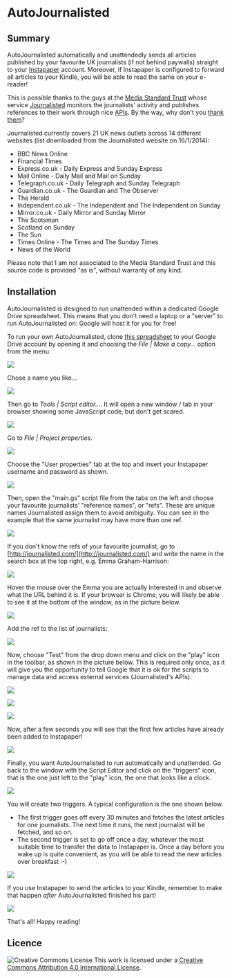 # AutoJournalisted

## Summary
AutoJournalisted automatically and unattendedly sends all articles published by your favourite UK journalists (if not behind paywalls) straight to your [Instapaper](http://www.instapaper.com/) account. Moreover, if Instapaper is configured to forward all articles to your Kindle, you will be able to read the same on your e-reader! 

This is possible thanks to the guys at the [Media Standard Trust](http://mediastandardstrust.org/) whose service [Journalisted](http://journalisted.com/) monitors the journalists' activity and publishes references to their work through nice [APIs](http://journalisted.com/api). By the way, why don't you [thank them](http://www.justgiving.com/mediastandardstrust)?

Journalisted currently covers 21 UK news outlets across 14 different websites (list downloaded from the Journalisted website on 16/1/2014):
- BBC News Online
- Financial Times
- Express.co.uk - Daily Express and Sunday Express
- Mail Online - Daily Mail and Mail on Sunday
- Telegraph.co.uk - Daily Telegraph and Sunday Telegraph
- Guardian.co.uk - The Guardian and The Observer
- The Herald
- Independent.co.uk - The Independent and The Independent on Sunday
- Mirror.co.uk - Daily Mirror and Sunday Mirror
- The Scotsman
- Scotland on Sunday
- The Sun
- Times Online - The Times and The Sunday Times
- News of the World

Please note that I am not associated to the Media Standard Trust and this source code is provided "as is", without warranty of any kind.

## Installation
AutoJournalisted is designed to run unattended within a dedicated Google Drive spreadsheet. This means that you don't need a laptop or a "server" to run AutoJournalisted on: Google will host it for you for free!

To run your own AutoJournalisted, clone [this spreadsheet](https://docs.google.com/spreadsheet/ccc?key=0Ani-XvikxKzAdHJYbWJoODdrSUNudnRTSUhfOElkTkE&usp=sharing) to your Google Drive account by opening it and choosing the *File | Make a copy...* option from the menu.

![](https://raw.github.com/giacecco/AutoJournalisted/master/images/instructions1.png)

Chose a name you like...

![](https://raw.github.com/giacecco/AutoJournalisted/master/images/instructions2.png)

Then go to *Tools | Script editor...*. It will open a new window / tab in your browser showing some JavaScript code, but don't get scared.

![](https://raw.github.com/giacecco/AutoJournalisted/master/images/instructions3.png)

Go to *File | Project properties*.

![](https://raw.github.com/giacecco/AutoJournalisted/master/images/instructions4.png)

Choose the "User properties" tab at the top and insert your Instapaper username and password as shown.

![](https://raw.github.com/giacecco/AutoJournalisted/master/images/instructions5.png)

Then, open the "main.gs" script file from the tabs on the left and choose your favourite journalists' "reference names", or "refs". These are unique names Journalisted assign them to avoid ambiguity. You can see in the example that the same journalist may have more than one ref.

![](https://raw.github.com/giacecco/AutoJournalisted/master/images/instructions6.png)

If you don't know the refs of your favourite journalist, go to [http://journalisted.com/](http://journalisted.com/) and write the name in the search box at the top right, e.g. Emma Graham-Harrison:

![](https://raw.github.com/giacecco/AutoJournalisted/master/images/instructions7.png)

Hover the mouse over the Emma you are actually interested in and observe what the URL behind it is. If your browser is Chrome, you will likely be able to see it at the bottom of the window, as in the picture below.

![](https://raw.github.com/giacecco/AutoJournalisted/master/images/instructions8.png)

Add the ref to the list of journalists:

![](https://raw.github.com/giacecco/AutoJournalisted/master/images/instructions9.png)

Now, choose "Test" from the drop down menu and click on the "play" icon in the toolbar, as shown in the picture below. This is required only once, as it will give you the opportunity to tell Google that it is ok for the scripts to manage data and access external services (Journalisted's APIs). 

![](https://raw.github.com/giacecco/AutoJournalisted/master/images/instructions10.png)

![](https://raw.github.com/giacecco/AutoJournalisted/master/images/instructions11.png)

![](https://raw.github.com/giacecco/AutoJournalisted/master/images/instructions12.png)

Now, after a few seconds you will see that the first few articles have already been added to Instapaper!

![](https://raw.github.com/giacecco/AutoJournalisted/master/images/instructions13.png)

Finally, you want AutoJournalisted to run automatically and unattended. Go back to the window with the Script Editor and click on the "triggers" icon, that is the one just left to the "play" icon, the one that looks like a clock.

![](https://raw.github.com/giacecco/AutoJournalisted/master/images/instructions14.png)

You will create two triggers. A typical configuration is the one shown below. 
- The first trigger goes off every 30 minutes and fetches the latest articles for one journalists. The next time it runs, the next journalist will be fetched, and so on. 
- The second trigger is set to go off once a day, whatever the most suitable time to transfer the data to Instapaper is. Once a day before you wake up is quite convenient, as you will be able to read the new articles over breakfast :-)

![](https://raw.github.com/giacecco/AutoJournalisted/master/images/instructions15.png)

If you use Instapaper to send the articles to your Kindle, remember to make that happen *after* AutoJournalisted finished his part!

![](https://raw.github.com/giacecco/AutoJournalisted/master/images/instructions16.png)

That's all! Happy reading!

## Licence

![Creative Commons License](http://i.creativecommons.org/l/by/4.0/88x31.png "Creative Commons License") This work is licensed under a [Creative Commons Attribution 4.0 International License](http://creativecommons.org/licenses/by/4.0/).